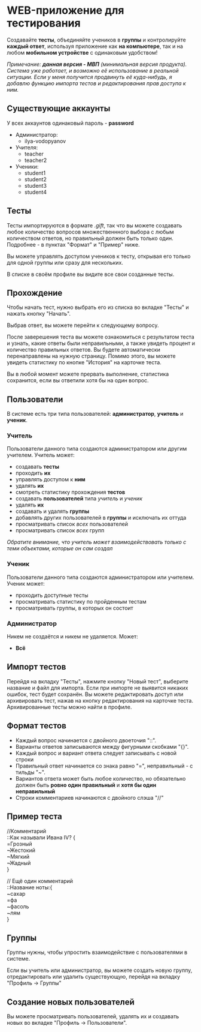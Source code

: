# WEB-приложение для тестирования

Создавайте **тесты**, объединяйте учеников в **группы** и контролируйте **каждый ответ**, используя приложение как **на компьютере**, так и на любом **мобильном устройстве** с одинаковым удобством!  

*Примечание: **данная версия - МВП** (минимальная версия продукта). Система уже работает, и возможно её использование в реальной ситуации. Если у меня получится продвинуть её куда-нибудь, я добавлю функцию импорта тестов и редактирования прав доступа к ним.*  
  
## Существующие аккаунты  
У всех аккаунтов одинаковый пароль - **password**  
* Администратор:  
  * ilya-vodopyanov  
* Учителя: 
  * teacher  
  * teacher2  
* Ученики:  
  * student1  
  * student2  
  * student3  
  * student4  

## Тесты
Тесты импортируются в формате *.gift*, так что вы можете создавать любое количество вопросов множественнного выбора с любым количеством ответов, но правильный должен быть только один. Подробнее - в пунктах "Формат" и "Пример" ниже.

Вы можете управлять доступом учеников к тесту, открывая его только для одной группы или сразу для нескольких.

В списке в своём профиле вы видите все свои созданные тесты.

## Прохождение
Чтобы начать тест, нужно выбрать его из списка во вкладке "Тесты" и нажать кнопку "Начать".

Выбрав ответ, вы можете перейти к следующему вопросу. 

После заверешения теста вы можете ознакомиться с результатом теста и узнать, какие ответы были неправильными, а также увидеть процент и количество правильных ответов. Вы будете автоматически перенаправлены на нужную страницу. Помимо этого, вы можете увидеть статистику по кнопке "История" на карточке теста.

Вы в любой момент можете прервать выполнение, статистика сохранится, если вы ответили хотя бы на один вопрос.

## Пользователи
В системе есть три типа пользователей: **администратор**, **учитель** и **ученик**.

### Учитель

Пользователи данного типа создаются администратором или другим учителем. Учитель может:
  * создавать **тесты**
  * проходить **их**
  * управлять доступом к **ним**
  * удалять **их**
  * смотреть статистику прохождения **тестов**
  * создавать **пользователей** типа *учитель* и *ученик*
  * удалять **их**
  * создавать и удалять **группы**
  * добавлять других пользователей в **группы** и исключать их оттуда
  * просматривать список *всех* пользователей
  * просматривать список *всех* групп
  
 *Обратите внимание, что учитель может взаимодействовать только с теми объектами, которые он сам создал*


### Ученик

Пользователи данного типа создаются администратором или учителем. Ученик может:
  * проходить доступные тесты
  * просматривать статистику по пройденным тестам
  * просматривать группы, в которых он состоит
  
### Администратор

Никем не создаётся и никем не удаляется. Может:
  * **Всё**
  
## Импорт тестов
Перейдя на вкладку "Тесты", нажмите кнопку "Новый тест", выберите название и файл для импорта. Если при импорте не выявится никаких ошибок, тест будет сохранён. Вы можете редактировать доступ или архивировать тест, нажав на кнопку редактирования на карточке теста. Архивированные тесты можно найти в профиле.
  
## Формат тестов
* Каждый вопрос начинается с двойного двоеточия "::". 
* Варианты ответов записываются между фигурными скобками "{}". 
* Каждый вопрос и вариант ответа следует записывать с новой строки
* Правильный ответ начинается со знака равно "=", неправильный - с тильды "~". 
* Вариантов ответа может быть любое количество, но обязательно должен быть **ровно один правильный** и **хотя бы один неправильный**
* Строки комментариев начинаются с двойного слэша "//" 

## Пример теста

//Комментарий  
::Как называли Ивана IV? {  
    =Грозный  
    ~Жестокий  
    ~Мягкий  
    ~Жадный  
}  
  
// Ещё один комментарий  
::Название ноты:{  
    ~сахар  
    =фа  
    ~фасоль  
    ~лям  
}  

## Группы
Группы нужны, чтобы упростить взаимодействие с пользователями в системе.

Если вы учитель или администратор, вы можете создать новую группу, отредактировать или удалить существующую, перейдя на вкладку "Профиль -> Группы"

## Создание новых пользователей
Вы можете просматривать пользователей, удалять их и создавать новых во вкладке "Профиль -> Пользователи".

